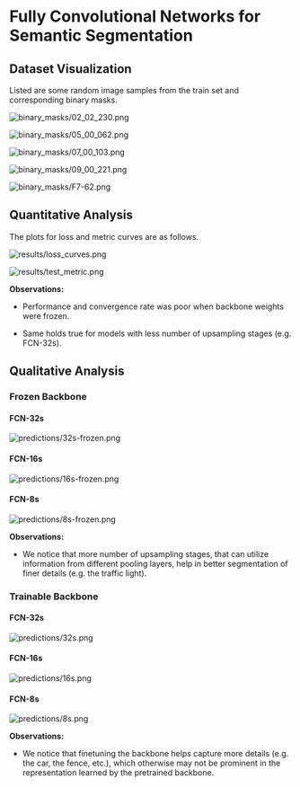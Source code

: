 # Fully Convolutional Networks for Semantic Segmentation

## Dataset Visualization

Listed are some random image samples from the train set and corresponding binary masks.

![binary_masks/02_02_230.png](binary_masks/02_02_230.png)

![binary_masks/05_00_062.png](binary_masks/05_00_062.png)

![binary_masks/07_00_103.png](binary_masks/07_00_103.png)

![binary_masks/09_00_221.png](binary_masks/09_00_221.png)

![binary_masks/F7-62.png](binary_masks/F7-62.png)

## Quantitative Analysis

The plots for loss and metric curves are as follows.

![results/loss_curves.png](results/loss_curves.png)

![results/test_metric.png](results/test_metric.png)

**Observations:**

- Performance and convergence rate was poor when backbone weights were frozen.

- Same holds true for models with less number of upsampling stages (e.g. FCN-32s).

## Qualitative Analysis

### Frozen Backbone

#### FCN-32s

![predictions/32s-frozen.png](predictions/32s-frozen.png)

#### FCN-16s

![predictions/16s-frozen.png](predictions/16s-frozen.png)

#### FCN-8s

![predictions/8s-frozen.png](predictions/8s-frozen.png)

**Observations:**

- We notice that more number of upsampling stages, that can utilize information from different pooling layers, help in better segmentation of finer details (e.g. the traffic light).

### Trainable Backbone

#### FCN-32s

![predictions/32s.png](predictions/32s.png)

#### FCN-16s

![predictions/16s.png](predictions/16s.png)

#### FCN-8s

![predictions/8s.png](predictions/8s.png)

**Observations:**

- We notice that finetuning the backbone helps capture more details (e.g. the car, the fence, etc.), which otherwise may not be prominent in the representation learned by the pretrained backbone.
